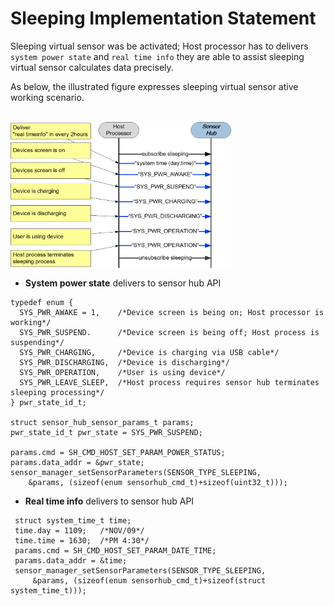 # Sleeping Implementation Statement

Sleeping virtual sensor was be activated; Host processor has to delivers `system power state` and `real time info` they are able to assist sleeping virtual sensor calculates data precisely.

As below, the illustrated figure expresses sleeping virtual sensor ative working scenario.

<br>
<img src="virsens_sleeping_implementation.png"
width="70%"
height="70%"
alt="virsens sleeping implementation"
align=center />
<br>

+ **System power state** delivers to sensor hub API

```text
typedef enum {
  SYS_PWR_AWAKE = 1,    /*Device screen is being on; Host processor is working*/
  SYS_PWR_SUSPEND.      /*Device screen is being off; Host process is suspending*/
  SYS_PWR_CHARGING,     /*Device is charging via USB cable*/
  SYS_PWR_DISCHARGING,  /*Device is discharging*/
  SYS_PWR_OPERATION,    /*User is using device*/
  SYS_PWR_LEAVE_SLEEP,  /*Host process requires sensor hub terminates sleeping processing*/
} pwr_state_id_t;

struct sensor_hub_sensor_params_t params;
pwr_state_id_t pwr_state = SYS_PWR_SUSPEND;

params.cmd = SH_CMD_HOST_SET_PARAM_POWER_STATUS;
params.data_addr = &pwr_state;
sensor_manager_setSensorParameters(SENSOR_TYPE_SLEEPING,
    &params, (sizeof(enum sensorhub_cmd_t)+sizeof(uint32_t)));
```

+ **Real time info** delivers to sensor hub API

```text
 struct system_time_t time;
 time.day = 1109;   /*NOV/09*/
 time.time = 1630;  /*PM 4:30*/
 params.cmd = SH_CMD_HOST_SET_PARAM_DATE_TIME;
 params.data_addr = &time;
 sensor_manager_setSensorParameters(SENSOR_TYPE_SLEEPING,
     &params, (sizeof(enum sensorhub_cmd_t)+sizeof(struct system_time_t)));
```

